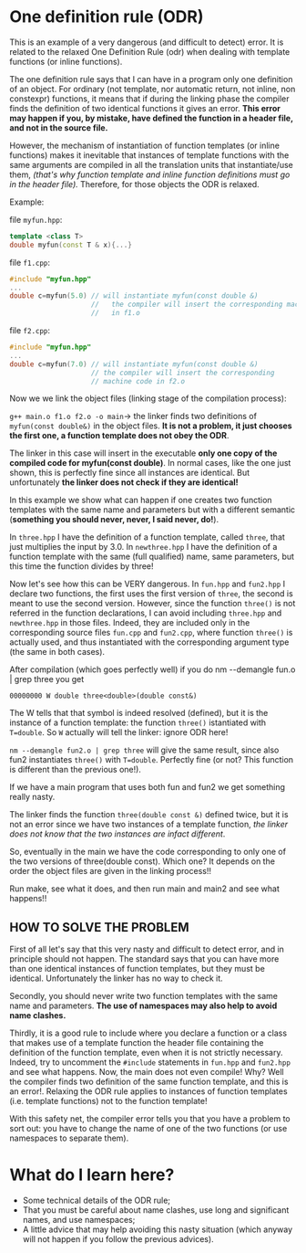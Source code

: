 # One definition rule (ODR) #

This is an example of a very dangerous (and difficult to detect)
error.  It is related to the relaxed One Definition Rule (odr) when
dealing with template functions (or inline functions).

The one definition rule says that I can have in a program only one
definition of an object. For ordinary (not template, nor automatic
return, not inline, non constexpr) functions, it means that if during the linking
phase the compiler finds the definition of two identical functions it
gives an error. 
**This error may happen if you, by mistake, have defined the function in a header file, and not in the source file.**

However, the mechanism of instantiation of function templates (or inline functions) makes it
inevitable that instances of template functions with the same
arguments are compiled in all the translation units that instantiate/use
them, *(that's why function template and inline function definitions must go in the header file).*
Therefore, for those objects the ODR is relaxed.

Example:

file `myfun.hpp`:

```C++
template <class T>
double myfun(const T & x){...}

```


file `f1.cpp`:

```C++
#include "myfun.hpp"
...
double c=myfun(5.0) // will instantiate myfun(const double &)
                    //   the compiler will insert the corresponding machine code
                    //   in f1.o

```


file `f2.cpp`:

``` C++
#include "myfun.hpp"
...
double c=myfun(7.0) // will instantiate myfun(const double &)
                    // the compiler will insert the corresponding
                    // machine code in f2.o
```

Now we we link the object files (linking stage of the compilation process):

`g++ main.o f1.o f2.o -o main`-> the linker finds two definitions of `myfun(const double&)` in the object files.
 **It is not a problem, it just chooses the first one, a function template does not obey the ODR**.

The linker in this case will insert in the executable **only one copy of the compiled code for myfun(const double)**.
In normal cases, like the one just shown, this is perfectly fine since all instances are
identical. But unfortunately **the linker does not check if they are identical!**

In this example we show what can happen if one creates two function
templates with the same name and parameters but with a different
semantic (**something you should never, never, I said never, do!**).

In `three.hpp` I have the definition of a function template, called
`three`, that just multiplies the input by 3.0.  In `newthree.hpp` I have
the definition of a function template with the same (full qualified)
name, same parameters, but this time the function divides by three!

Now let's see how this can be VERY dangerous. In `fun.hpp` and `fun2.hpp`
I declare two functions, the first uses the first version of `three`,
the second is meant to use the second version. However, since the function
`three()` is not referred in the function declarations, I can avoid including
`three.hpp` and `newthree.hpp` in those files.  Indeed, they are included
only in the corresponding source files `fun.cpp` and `fun2.cpp`, where
function `three()` is actually used, and thus instantiated with the corresponding argument type (the same in both cases).

After compilation (which goes perfectly well) if you do
nm --demangle fun.o | grep three
you get

`00000000 W double three<double>(double const&)`

The W tells that that symbol is indeed resolved (defined), but it is
the instance of a function template: the function `three()` istantiated
with `T=double`. So `W` actually will tell the linker: ignore ODR here!

`nm --demangle fun2.o | grep three` will give the same result, since
also fun2 instantiates `three()` with `T=double`. Perfectly fine (or not? This function is different than the previous one!). 

If we have a main program that uses both fun and fun2 we get something really nasty.

The linker finds the function `three(double const &)` defined twice, but it is not an error
since we have two instances of a template function, *the linker does not know that the two instances are infact different*.

So, eventually in the main we have the code corresponding to only one
of the two versions of three(double const). Which one?  It depends on
the order the object files are given in the linking process!!

Run make, see what it does, and then run main and main2 and see what
happens!!

## HOW TO SOLVE THE PROBLEM ##

First of all let's say that this very nasty and difficult to detect error,
and in principle should not happen. The standard says that you can have
more than one identical instances of function templates, but they must
be identical. Unfortunately the linker has no way to check it.

Secondly, you should never write two function templates with the same
name and parameters. **The use of namespaces may also help to avoid name clashes.**

Thirdly, it is a good rule to include where you declare a function or a class that makes use of a template function the header file containing the definition of the
function template, even when it is not strictly necessary. Indeed, try to uncomment the `#include` statements in
`fun.hpp` and `fun2.hpp` and see what happens. Now, the main does not even
compile!  Why? Well the compiler finds two definition of the same function template, and this is an error!.
Relaxing the ODR rule applies to instances of function templates (i.e. template functions) not to the function template!

With this safety net, the compiler error tells you that you have a problem to sort out: you have to change the
name of one of the two functions (or use namespaces to separate them).

# What do I learn here? #
- Some technical details of the ODR rule;
- That you must be careful about name clashes, use long and significant names, and use namespaces;
- A little advice that may help avoiding this nasty situation (which anyway will not happen if you follow the previous advices).


